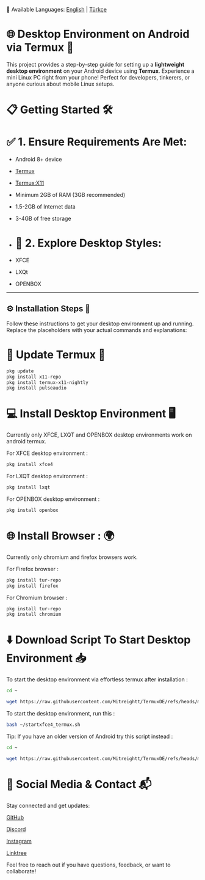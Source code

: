 📄 Available Languages: [English](README.md) | [Türkçe](README.tr.md)

# 🌐 Desktop Environment on Android via Termux 🚀

This project provides a step-by-step guide for setting up a **lightweight desktop environment** on your Android device using **Termux**. Experience a mini Linux PC right from your phone! Perfect for developers, tinkerers, or anyone curious about mobile Linux setups.

# 📋 Getting Started 🛠️
# ✅ 1. Ensure Requirements Are Met:

- Android 8+ device 

- [Termux](https://github.com/termux/termux-app/releases/download/v0.118.2/termux-app_v0.118.2+github-debug_arm64-v8a.apk)

- [Termux:X11](https://github.com/termux/termux-x11/releases/download/nightly/app-arm64-v8a-debug.apk)

- Minimum 2GB of RAM (3GB recommended)

- 1.5-2GB of Internet data

- 3-4GB of free storage

- # 🎨 2. Explore Desktop Styles:

- XFCE

- LXQt

- OPENBOX

---

## ⚙️ Installation Steps 🧩

Follow these instructions to get your desktop environment up and running. Replace the placeholders with your actual commands and explanations:

# 🔄 Update Termux 🔧

```bash
pkg update
pkg install x11-repo
pkg install termux-x11-nightly
pkg install pulseaudio
```

# 💻 Install Desktop Environment 🖥️
Currently only XFCE, LXQT and OPENBOX desktop environments work on android termux.

For XFCE desktop environment :
```bash
pkg install xfce4
```
For LXQT desktop environment :
```bash
pkg install lxqt
```
For OPENBOX desktop environment :
```bash
pkg install openbox
```

# 🌐 Install Browser : 🌍
Currently only chromium and firefox browsers work.

For Firefox browser :
```bash
pkg install tur-repo
pkg install firefox
```
For Chromium browser :
```bash
pkg install tur-repo
pkg install chromium
```
# ⬇️ Download Script To Start Desktop Environment 📥
To start the desktop environment via effortless termux after installation :
```bash
cd ~

wget https://raw.githubusercontent.com/Mitreightt/TermuxDE/refs/heads/main/Script
```
To start the desktop environment, run this :
```bash
bash ~/startxfce4_termux.sh
```
Tip: If you have an older version of Android try this script instead :
```bash
cd ~

wget https://raw.githubusercontent.com/Mitreightt/TermuxDE/refs/heads/main/script
```
# 📱 Social Media & Contact 📬
Stay connected and get updates:

[GitHub](https://github.com/Mitreightt)

[Discord](https://discord.com/invite/uZ2jRXWCnU)

[Instagram](https://www.instagram.com/nonicknofunn)

[Linktree](https://linktr.ee/mitreight)

Feel free to reach out if you have questions, feedback, or want to collaborate!

